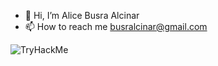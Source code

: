 - 👋 Hi, I’m Alice Busra Alcinar
- 📫 How to reach me busralcinar@gmail.com
<img src="https://tryhackme-badges.s3.amazonaws.com/busralcinar.png" alt="TryHackMe">
<!---
busralcinar/busralcinar is a ✨ special ✨ repository because its `README.md` (this file) appears on your GitHub profile.
You can click the Preview link to take a look at your changes.
--->

<!--START_SECTION:activity-->

<!--END_SECTION:activity-->